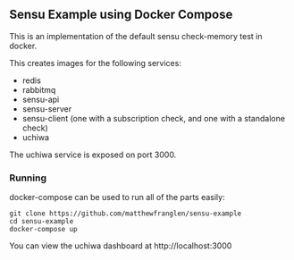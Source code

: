 Sensu Example using Docker Compose
----------------------------------

This is an implementation of the default sensu check-memory test in docker.

This creates images for the following services:

 * redis
 * rabbitmq
 * sensu-api
 * sensu-server
 * sensu-client (one with a subscription check, and one with a standalone check)
 * uchiwa

The uchiwa service is exposed on port 3000.

### Running

docker-compose can be used to run all of the parts easily:

    git clone https://github.com/matthewfranglen/sensu-example
    cd sensu-example
    docker-compose up

You can view the uchiwa dashboard at http://localhost:3000
